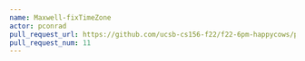 ```yaml
---
name: Maxwell-fixTimeZone
actor: pconrad
pull_request_url: https://github.com/ucsb-cs156-f22/f22-6pm-happycows/pull/11
pull_request_num: 11
---
```

